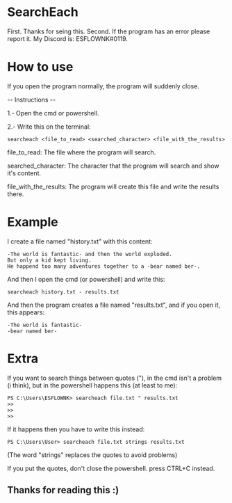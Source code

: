 # SearchEach

First. Thanks for seing this.
Second. If the program has an error please report it. My Discord is: ESFLOWNK#0119.

# How to use

If you open the program normally, the program will suddenly close.

-- Instructions --

1.- Open the cmd or powershell.

2.- Write this on the terminal:

    searcheach <file_to_read> <searched_character> <file_with_the_results>

file_to_read: The file where the program will search.

searched_character: The character that the program will search and show it's content.

file_with_the_results: The program will create this file and write the results there.

# Example

I create a file named "history.txt" with this content:

```text file
-The world is fantastic- and then the world exploded.
But only a kid kept living.
He happend too many adventures together to a -bear named ber-.
```

And then I open the cmd (or powershell) and write this:
```console
searcheach history.txt - results.txt
```

And then the program creates a file named "results.txt", and if you open it, this appears:

```text file
-The world is fantastic-
-bear named ber-
```

# Extra

If you want to search things between quotes ("), in the cmd isn't a problem (i think), but in the powershell happens this (at least to me):

    PS C:\Users\ESFLOWNK> searcheach file.txt " results.txt
    >>
    >>
    >>

If it happens then you have to write this instead:

    PS C:\Users\User> searcheach file.txt strings results.txt

(The word "strings" replaces the quotes to avoid problems)


If you put the quotes, don't close the powershell. press CTRL+C instead.

## Thanks for reading this :)
